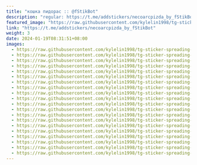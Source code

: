 ```yaml
---
title: "кошка пидорас :: @fStikBot"
description: "regular: https://t.me/addstickers/necoarcpizda_by_fStikBot"
featured_image: "https://raw.githubusercontent.com/kylelin1998/tg-sticker-spreading-worldwide-images/main/img/1b3fa703-2d80-4fe2-a42c-f103bf6a3110.jpg"
link: "https://t.me/addstickers/necoarcpizda_by_fStikBot"
weight: 3
date: 2024-01-19T08:31:51+08:00
images:
  - https://raw.githubusercontent.com/kylelin1998/tg-sticker-spreading-worldwide-images/main/img/1b3fa703-2d80-4fe2-a42c-f103bf6a3110.jpg
  - https://raw.githubusercontent.com/kylelin1998/tg-sticker-spreading-worldwide-images/main/img/b8db9eb8-ea74-462c-84f7-f5806a285ffd.jpg
  - https://raw.githubusercontent.com/kylelin1998/tg-sticker-spreading-worldwide-images/main/img/d86f4f32-6fe6-4688-abfb-d75b8a11be6a.jpg
  - https://raw.githubusercontent.com/kylelin1998/tg-sticker-spreading-worldwide-images/main/img/7d9ebc67-b37f-4b0c-a510-5c8d953ec0dd.jpg
  - https://raw.githubusercontent.com/kylelin1998/tg-sticker-spreading-worldwide-images/main/img/d2551d23-0ae0-4990-b16c-2ecfc3eb8135.jpg
  - https://raw.githubusercontent.com/kylelin1998/tg-sticker-spreading-worldwide-images/main/img/36de7625-a61c-4344-84c0-7bd5fe024953.jpg
  - https://raw.githubusercontent.com/kylelin1998/tg-sticker-spreading-worldwide-images/main/img/e3a7e1dd-c97d-4e19-9e81-b7c1e0a56ef7.jpg
  - https://raw.githubusercontent.com/kylelin1998/tg-sticker-spreading-worldwide-images/main/img/843dddd5-d8e7-4715-b8db-3c57b75fa3cd.jpg
  - https://raw.githubusercontent.com/kylelin1998/tg-sticker-spreading-worldwide-images/main/img/f8a7ea21-ef8a-4b09-8c23-d5483745380d.jpg
  - https://raw.githubusercontent.com/kylelin1998/tg-sticker-spreading-worldwide-images/main/img/e5516cc4-f1d3-42c0-9b56-02860f14e86b.jpg
  - https://raw.githubusercontent.com/kylelin1998/tg-sticker-spreading-worldwide-images/main/img/6226513c-c017-4e69-8d6c-435c8b247f4d.jpg
  - https://raw.githubusercontent.com/kylelin1998/tg-sticker-spreading-worldwide-images/main/img/2342830c-404f-4e2a-9f69-27d8738b8aa8.jpg
  - https://raw.githubusercontent.com/kylelin1998/tg-sticker-spreading-worldwide-images/main/img/0d31d2d9-1f13-41ed-943f-323dfcca0946.jpg
  - https://raw.githubusercontent.com/kylelin1998/tg-sticker-spreading-worldwide-images/main/img/634e0a4e-0e1c-4d46-82dd-6d4bd05ba353.jpg
  - https://raw.githubusercontent.com/kylelin1998/tg-sticker-spreading-worldwide-images/main/img/ba7a83df-81b7-42e2-b387-d45458789b1e.jpg
  - https://raw.githubusercontent.com/kylelin1998/tg-sticker-spreading-worldwide-images/main/img/5abe3c65-038e-4c9b-84ae-d5ace4e9eb3c.jpg
  - https://raw.githubusercontent.com/kylelin1998/tg-sticker-spreading-worldwide-images/main/img/59dc7954-428b-4710-9af7-903f50509d13.jpg
  - https://raw.githubusercontent.com/kylelin1998/tg-sticker-spreading-worldwide-images/main/img/60cba15b-78d0-485b-b40f-67ec959e18ed.jpg
  - https://raw.githubusercontent.com/kylelin1998/tg-sticker-spreading-worldwide-images/main/img/e1d450c1-238a-4e13-a52f-e6f17b6a9751.jpg
  - https://raw.githubusercontent.com/kylelin1998/tg-sticker-spreading-worldwide-images/main/img/1f7a9355-696a-40b7-984a-acf8b539687f.jpg
---
```

